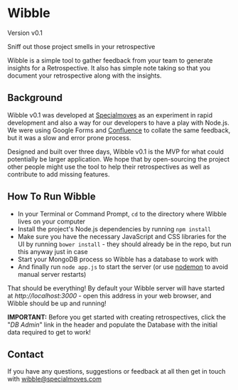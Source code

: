 # Wibble

Version v0.1

Sniff out those project smells in your retrospective

Wibble is a simple tool to gather feedback from your team to generate insights for a Retrospective. It also has simple note taking so that you document your retrospective along with the insights.

## Background

Wibble v0.1 was developed at [Specialmoves](http://www.specialmoves.com) as an experiment in rapid development and also a way for our developers to have a play with Node.js. We were using Google Forms and [Confluence](https://www.atlassian.com/software/confluence/overview/team-collaboration-software) to collate the same feedback, but it was a slow and error prone process.

Designed and built over three days, Wibble v0.1 is the MVP for what could potentially be larger application. We hope that by open-sourcing the project other people might use the tool to help their retrospectives as well as contribute to add missing features.

## How To Run Wibble

* In your Terminal or Command Prompt, `cd` to the directory where Wibble lives on your computer
* Install the project's Node.js dependencies by running `npm install`
* Make sure you have the necessary JavaScript and CSS libraries for the UI by running `bower install` - they should already be in the repo, but run this anyway just in case
* Start your MongoDB process so Wibble has a database to work with
* And finally run `node app.js` to start the server (or use [nodemon](https://github.com/remy/nodemon) to avoid manual server restarts)

That should be everything! By default your Wibble server will have started at _http://localhost:3000_ - open this address in your web browser, and Wibble should be up and running!

**IMPORTANT:** Before you get started with creating retrospectives, click the "_DB Admin_" link in the header and populate the Database with the initial data required to get to work!

## Contact

If you have any questions, suggestions or feedback at all then get in touch with wibble@specialmoves.com

